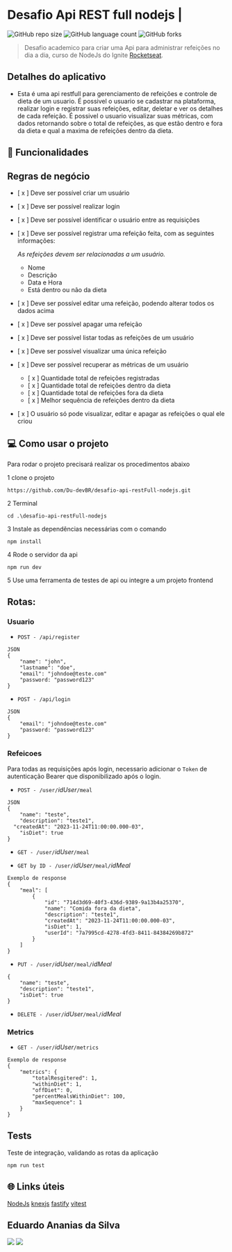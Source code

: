 # Desafio Api REST full nodejs |

![GitHub repo size](https://img.shields.io/github/repo-size/Du-devBR/desafio-api-restFull-nodejs)
![GitHub language count](https://img.shields.io/github/languages/count/Du-devBR/desafio-api-restFull-nodejs)
![GitHub forks](https://img.shields.io/github/forks/Du-devBR/desafio-api-restFull-nodejs)

> Desafio academico  para criar uma Api para administrar  refeições no dia a dia, curso de NodeJs do Ignite [Rocketseat](http://app.ropcketseat.com.br).

## Detalhes do aplicativo

- Esta é uma api restfull para gerenciamento de refeições e controle de dieta de um usuario. É possivel o usuario se cadastrar na plataforma, realizar login e registrar suas refeições, editar, deletar e ver os detalhes de cada refeição. É possivel o usuario visualizar suas métricas, com dados retornando sobre o total de refeições, as que estão dentro e fora da dieta e qual a maxima de refeições dentro da dieta.

## 🚀 Funcionalidades



## Regras de negócio
- [ x ] Deve ser possível criar um usuário
- [ x ] Deve ser possível realizar login
- [ x ] Deve ser possível identificar o usuário entre as requisições
- [ x ] Deve ser possível registrar uma refeição feita, com as seguintes informações:

    *As refeições devem ser relacionadas a um usuário.*

    - Nome
    - Descrição
    - Data e Hora
    - Está dentro ou não da dieta
- [ x ] Deve ser possível editar uma refeição, podendo alterar todos os dados acima
- [ x ] Deve ser possível apagar uma refeição
- [ x ] Deve ser possível listar todas as refeições de um usuário
- [ x ] Deve ser possível visualizar uma única refeição
- [ x ] Deve ser possível recuperar as métricas de um usuário
    - [ x ] Quantidade total de refeições registradas
    - [ x ] Quantidade total de refeições dentro da dieta
    - [ x ] Quantidade total de refeições fora da dieta
    - [ x ] Melhor sequência de refeições dentro da dieta
- [ x ] O usuário só pode visualizar, editar e apagar as refeições o qual ele criou


## 💻 Como usar o projeto

Para rodar o projeto precisará realizar os procedimentos abaixo

1 clone o projeto

```
https://github.com/Du-devBR/desafio-api-restFull-nodejs.git
```

2 Terminal

```
cd .\desafio-api-restFull-nodejs
```

3 Instale as dependências necessárias com o comando

```
npm install
```

4 Rode o servidor da api

```
npm run dev
```

5 Use uma ferramenta de testes de api ou integre a um projeto frontend


## Rotas:

### Usuario
- `POST - /api/register`
```
JSON
{
	"name": "john",
	"lastname": "doe",
	"email": "johndoe@teste.com"
	"password: "password123"
}
```
- `POST - /api/login`
```
JSON
{
	"email": "johndoe@teste.com"
	"password: "password123"
}
```
### Refeicoes

Para todas as requisições após login, necessario adicionar o `Token` de autenticação Bearer que disponibilizado após o login.


- `POST - /user/`*idUser*`/meal`
```
JSON
{
	"name": "teste",
	"description": "teste1",
  "createdAt": "2023-11-24T11:00:00.000-03",
	"isDiet": true
}
```

- `GET - /user/`*idUser*`/meal`

- `GET by ID - /user/`*idUser*`/meal/`*idMeal*` `
```
Exemplo de response
{
	"meal": [
		{
			"id": "714d3d69-40f3-436d-9389-9a13b4a25370",
			"name": "Comida fora da dieta",
			"description": "teste1",
			"createdAt": "2023-11-24T11:00:00.000-03",
			"isDiet": 1,
			"userId": "7a7995cd-4278-4fd3-8411-84384269b872"
		}
	]
}
```

- `PUT - /user/`*idUser*`/meal/`*idMeal*` `
```
{
	"name": "teste",
	"description": "teste1",
	"isDiet": true
}
```
- `DELETE - /user/`*idUser*`/meal/`*idMeal*` `

### Metrics

- `GET - /user/`*idUser*`/metrics`
```
Exemplo de response
{
	"metrics": {
		"totalResgitered": 1,
		"withinDiet": 1,
		"offDiet": 0,
		"percentMealsWithinDiet": 100,
		"maxSequence": 1
	}
}
```

## Tests
Teste de integração, validando as rotas da aplicação
```
npm run test
```

## 🌐 Links úteis

[NodeJs](https://nodejs.org/en)
[knexjs](https://knexjs.org/)
[fastify](https://fastify.dev/)
[vitest](https://vitest.dev/)




## Eduardo Ananias da Silva

[<img src="https://img.shields.io/badge/linkedin-%230077B5.svg?&style=for-the-badge&logo=linkedin&logoColor=white" />](https://www.linkedin.com/in/eduardo-ananias-29a53048/)
[<img src=" https://img.shields.io/badge/GitHub-100000?style=for-the-badge&logo=github&logoColor=white" />](https://github.com/Du-devBR)
